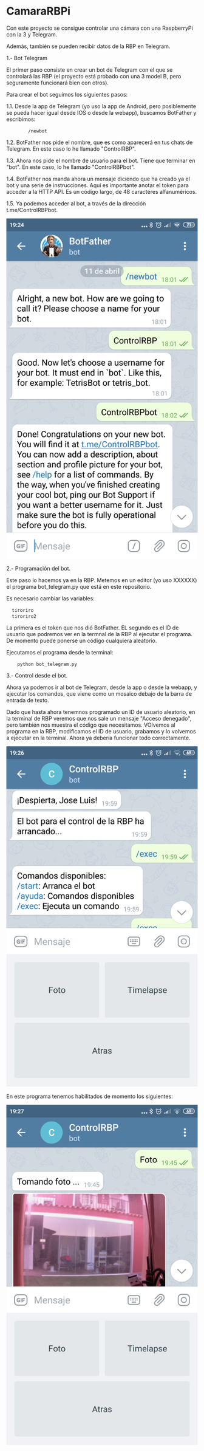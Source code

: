 # CamaraRBPi
Con este proyecto se consigue controlar una cámara con una RaspberryPi con la 3 y Telegram.

Además, también se pueden recibir datos de la RBP en Telegram.

1.- Bot Telegram

El primer paso consiste en crear un bot de Telegram con el que se controlará las RBP (el proyecto está probado con una 3 model B, pero seguramente funcionará bien con otros).

Para crear el bot seguimos los siguientes pasos:

   1.1. Desde la app de Telegram (yo uso la app de Android, pero posiblemente se pueda hacer igual desde IOS o desde la webapp), buscamos BotFather y escribimos:

            /newbot

   1.2. BotFather nos pide el nombre, que es como aparecerá en tus chats de Telegram. En este caso lo he llamado "ControlRBP".

   1.3. Ahora nos pide el nombre de usuario para el bot. Tiene que terminar en "bot". En este caso, lo he llamado "ControlRBPbot".

   1.4. BotFather nos manda ahora un mensaje diciendo que ha creado ya el bot y una serie de instrucciones. Aquí es importante anotar el token para acceder a la HTTP API. Es un código largo, de 48 caractéres alfanuméricos.

   1.5. Ya podemos acceder al bot, a través de la dirección t.me/ControlRBPbot.

![Creación del bot](https://github.com/joselquin/CamaraRBPi/blob/main/imagenes/Imagen1.png)

2.- Programación del bot.

Este paso lo hacemos ya en la RBP. Metemos en un editor (yo uso XXXXXX) el programa bot_telegram.py que está en este repositorio. 

Es necesario cambiar las variables:

      tiroriro
      tiroriro2

La primera es el token que nos dió BotFather. EL segundo es el ID de usuario que podremos ver en la termnal de la RBP al ejecutar el programa. De momento puede ponerse un código cualquiera aleatorio. 

Ejecutamos el programa desde la terminal:

        python bot_telegram.py
        
3.- Control desde el bot.

Ahora ya podemos ir al bot de Telegram, desde la app o desde la webapp, y ejecutar los comandos, que viene como un mosaico debajo de la barra de entrada de texto. 

Dado que hasta ahora tenemnos programado un ID de usuario aleatorio, en la terminal de RBP veremos que nos sale un mensaje "Acceso denegado", pero también nos muestra el código que necesitamos. VOlvemos al programa en la RBP, modificamos el ID de usuario, grabamos y lo volvemos a ejecutar en la terminal. Ahora ya debería funcionar todo correctamente.

![Arranque del bot](https://github.com/joselquin/CamaraRBPi/blob/main/imagenes/Imagen2.png)

En este programa tenemos habilitados de momento los siguientes:

    
![Sacar una foto con el bot](https://github.com/joselquin/CamaraRBPi/blob/main/imagenes/Imagen3.png)

